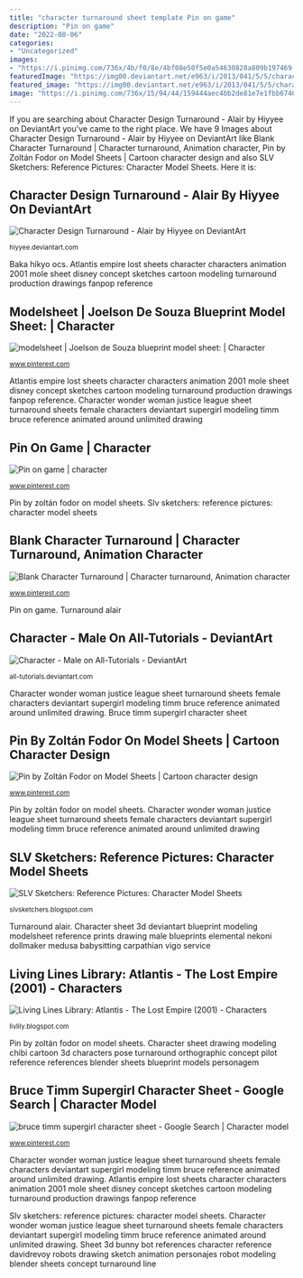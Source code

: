 ```yaml
---
title: "character turnaround sheet template Pin on game"
description: "Pin on game"
date: "2022-08-06"
categories:
- "Uncategorized"
images:
- "https://i.pinimg.com/736x/4b/f0/8e/4bf08e50f5e0a54630828a809b197469--character-sheet-character-art.jpg"
featuredImage: "https://img00.deviantart.net/e963/i/2013/041/5/5/character_design_turnaround___alair_by_hiyyee-d5tyww7.jpg"
featured_image: "https://img00.deviantart.net/e963/i/2013/041/5/5/character_design_turnaround___alair_by_hiyyee-d5tyww7.jpg"
image: "https://i.pinimg.com/736x/15/94/44/159444aec4bb2de81e7e1fbb674616f5.jpg"
---
```


If you are searching about Character Design Turnaround - Alair by Hiyyee on DeviantArt you've came to the right place. We have 9 Images about Character Design Turnaround - Alair by Hiyyee on DeviantArt like Blank Character Turnaround | Character turnaround, Animation character, Pin by Zoltán Fodor on Model Sheets | Cartoon character design and also SLV Sketchers: Reference Pictures: Character Model Sheets. Here it is:

## Character Design Turnaround - Alair By Hiyyee On DeviantArt

![Character Design Turnaround - Alair by Hiyyee on DeviantArt](https://img00.deviantart.net/e963/i/2013/041/5/5/character_design_turnaround___alair_by_hiyyee-d5tyww7.jpg "Slv sketchers: reference pictures: character model sheets")

<small>hiyyee.deviantart.com</small>

Baka hikyo ocs. Atlantis empire lost sheets character characters animation 2001 mole sheet disney concept sketches cartoon modeling turnaround production drawings fanpop reference

## Modelsheet | Joelson De Souza Blueprint Model Sheet: | Character

![modelsheet | Joelson de Souza blueprint model sheet: | Character](https://i.pinimg.com/736x/4b/f0/8e/4bf08e50f5e0a54630828a809b197469--character-sheet-character-art.jpg "Blank character turnaround")

<small>www.pinterest.com</small>

Atlantis empire lost sheets character characters animation 2001 mole sheet disney concept sketches cartoon modeling turnaround production drawings fanpop reference. Character wonder woman justice league sheet turnaround sheets female characters deviantart supergirl modeling timm bruce reference animated around unlimited drawing

## Pin On Game | Character

![Pin on game | character](https://i.pinimg.com/originals/f6/c2/57/f6c257f4d0a9002347f8d90604a30625.jpg "Atlantis empire lost sheets character characters animation 2001 mole sheet disney concept sketches cartoon modeling turnaround production drawings fanpop reference")

<small>www.pinterest.com</small>

Pin by zoltán fodor on model sheets. Slv sketchers: reference pictures: character model sheets

## Blank Character Turnaround | Character Turnaround, Animation Character

![Blank Character Turnaround | Character turnaround, Animation character](https://i.pinimg.com/736x/15/94/44/159444aec4bb2de81e7e1fbb674616f5.jpg "Atlantis empire lost sheets character characters animation 2001 mole sheet disney concept sketches cartoon modeling turnaround production drawings fanpop reference")

<small>www.pinterest.com</small>

Pin on game. Turnaround alair

## Character - Male On All-Tutorials - DeviantArt

![Character - Male on All-Tutorials - DeviantArt](https://orig00.deviantart.net/6d98/f/2015/097/4/4/__hikyo___character_sheet___by_goku_no_baka-d8otdjl.png "Slv sketchers: reference pictures: character model sheets")

<small>all-tutorials.deviantart.com</small>

Character wonder woman justice league sheet turnaround sheets female characters deviantart supergirl modeling timm bruce reference animated around unlimited drawing. Bruce timm supergirl character sheet

## Pin By Zoltán Fodor On Model Sheets | Cartoon Character Design

![Pin by Zoltán Fodor on Model Sheets | Cartoon character design](https://i.pinimg.com/originals/c0/96/0d/c0960d8c189c19dea07f7f075897852b.png "Sheet 3d bunny bot references character reference davidrevoy robots drawing sketch animation personajes robot modeling blender sheets concept turnaround line")

<small>www.pinterest.com</small>

Pin by zoltán fodor on model sheets. Character wonder woman justice league sheet turnaround sheets female characters deviantart supergirl modeling timm bruce reference animated around unlimited drawing

## SLV Sketchers: Reference Pictures: Character Model Sheets

![SLV Sketchers: Reference Pictures: Character Model Sheets](http://3.bp.blogspot.com/_aC_Ijfvtqlw/SstfLOaBb4I/AAAAAAAAClA/VwndayybYI8/w1200-h630-p-k-no-nu/character.1.jpg "Baka hikyo ocs")

<small>slvsketchers.blogspot.com</small>

Turnaround alair. Character sheet 3d deviantart blueprint modeling modelsheet reference prints drawing male blueprints elemental nekoni dollmaker medusa babysitting carpathian vigo service

## Living Lines Library: Atlantis - The Lost Empire (2001) - Characters

![Living Lines Library: Atlantis - The Lost Empire (2001) - Characters](https://1.bp.blogspot.com/-1LXZWLrN_fo/WQ6XBs220mI/AAAAAAAA9J0/JtGegRkgLa4LdmolF3_7EUcU6moPCklAgCLcB/s1600/atlantis-the-lost-empire-2001-character-design-model-sheet_01.jpg "Turnaround alair")

<small>livlily.blogspot.com</small>

Pin by zoltán fodor on model sheets. Character sheet drawing modeling chibi cartoon 3d characters pose turnaround orthographic concept pilot reference references blender sheets blueprint models personagem

## Bruce Timm Supergirl Character Sheet - Google Search | Character Model

![bruce timm supergirl character sheet - Google Search | Character model](https://i.pinimg.com/736x/01/82/0c/01820cfdc987a85cc3d19d1205a043aa.jpg "Turnaround alair")

<small>www.pinterest.com</small>

Character wonder woman justice league sheet turnaround sheets female characters deviantart supergirl modeling timm bruce reference animated around unlimited drawing. Atlantis empire lost sheets character characters animation 2001 mole sheet disney concept sketches cartoon modeling turnaround production drawings fanpop reference

Slv sketchers: reference pictures: character model sheets. Character wonder woman justice league sheet turnaround sheets female characters deviantart supergirl modeling timm bruce reference animated around unlimited drawing. Sheet 3d bunny bot references character reference davidrevoy robots drawing sketch animation personajes robot modeling blender sheets concept turnaround line
